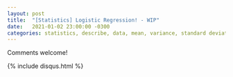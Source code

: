 ```yaml
---
layout: post
title:  "[Statistics] Logistic Regression! - WIP"
date:   2021-01-02 23:00:00 -0300
categories: statistics, describe, data, mean, variance, standard deviation, normal, skewness, kurtosis
---
```



Comments welcome!

{% include disqus.html %}
